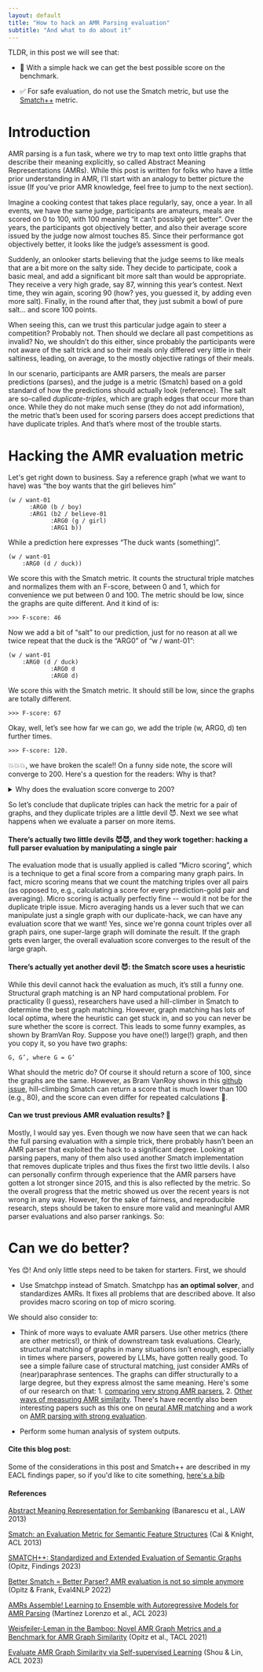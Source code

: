 ```yaml
---
layout: default
title: "How to hack an AMR Parsing evaluation"
subtitle: "And what to do about it"
---
```


TLDR, in this post we will see that:

- 🤯 With a simple hack we can get the best possible score on the benchmark. 

- ✅ For safe evaluation, do not use the Smatch metric, but use the [Smatch++](https://github.com/flipz357/smatchpp) metric.

# Introduction

AMR parsing is a fun task, where we try to map text onto little graphs that describe their meaning explicitly, so called Abstract Meaning Representations (AMRs). While this post is written for folks who have a little prior understanding in AMR, I’ll start with an analogy to better picture the issue (If you’ve prior AMR knowledge, feel free to jump to the next section).

Imagine a cooking contest that takes place regularly, say, once a year. In all events, we have the same judge, participants are amateurs, meals are scored on 0 to 100, with 100 meaning “it can’t possibly get better”. Over the years, the participants got objectively better, and also their average score issued by the judge now almost touches 85. Since their performance got objectively better, it looks like the judge’s assessment is good.

Suddenly, an onlooker starts believing that the judge seems to like meals that are a bit more on the salty side. They decide to participate, cook a basic meal, and add a significant bit more salt than would be appropriate. They receive a very high grade, say 87, winning this year’s contest. Next time, they win again, scoring 90 (how? yes, you guessed it, by adding even more salt). Finally, in the round after that, they just submit a bowl of pure salt… and score 100 points.

When seeing this, can we trust this particular judge again to steer a competition? Probably not. Then should we declare all past competitions as invalid? No, we shouldn’t do this either, since probably the participants were not aware of the salt trick and so their meals only differed very little in their saltiness, leading, on average, to the mostly objective ratings of their meals.

In our scenario, participants are AMR parsers, the meals are parser predictions (parses), and the judge is a metric (Smatch) based on a gold standard of how the predictions should actually look (reference). The salt are so-called *duplicate-triples*, which are graph edges that occur more than once. While they do not make much sense (they do not add information), the metric that’s been used for scoring parsers does accept predictions that have duplicate triples. And that’s where most of the trouble starts.

# Hacking the AMR evaluation metric

Let's get right down to business. Say a reference graph (what we want to have) was “the boy wants that the girl believes him”

```
(w / want-01
      :ARG0 (b / boy)
      :ARG1 (b2 / believe-01
            :ARG0 (g / girl)
            :ARG1 b))
```

While a prediction here expresses “The duck wants (something)”.

```
(w / want-01
  	:ARG0 (d / duck))
```
 
We score this with the Smatch metric. It counts the structural triple matches and normalizes them with an F-score, between 0 and 1, which for convenience we put between 0 and 100. The metric should be low, since the graphs are quite different. And it kind of is:

```
>>> F-score: 46
```

Now we add a bit of “salt” to our prediction, just for no reason at all we twice repeat that the duck is the “ARG0” of “w / want-01”:

```
(w / want-01
  	:ARG0 (d / duck)
            :ARG0 d
            :ARG0 d)
```

We score this with the Smatch metric. It should still be low, since the graphs are totally different.

```
>>> F-score: 67
```

Okay, well, let’s see how far we can go, we add the triple (w, ARG0, d) ten further times.

```
>>> F-score: 120.
```

💥💥💥, we have broken the scale!! On a funny side note, the score will converge to 200. Here's a question for the readers: Why is that? 

<details> 
  <summary>Why does the evaluation score converge to 200? </summary>
   It’s because of the harmonic mean in the F-score formula. By increasing the matching triples with our duplicate trick, the precision will converge to 100, while the recall will ever grow (due to it being normalized by the size of the reference graph which doesn’t change in size): x -> inf, 2 * x * 100 / (100 + x) = 200.
</details>

So let’s conclude that duplicate triples can hack the metric for a pair of graphs, and they duplicate triples are a little devil 😈. Next we see what happens when we evaluate a parser on more items.

#### There’s actually two little devils 😈😈, and they work together: hacking a full parser evaluation by manipulating a single pair

The evaluation mode that is usually applied is called “Micro scoring”, which is a technique to get a final score from a comparing many graph pairs. In fact, micro scoring means that we count the matching triples over all pairs (as opposed to, e.g., calculating a score for every prediction-gold pair and averaging). Micro scoring is actually perfectly fine -- would it not be for the duplicate triple issue. Micro averaging hands us a lever such that we can manipulate just a single graph with our duplicate-hack, we can have any evaluation score that we want! Yes, since we're gonna count triples over all graph pairs, one super-large graph will dominate the result. If the graph gets even larger, the overall evaluation score converges to the result of the large graph.


#### There’s actually yet another devil 😈: the Smatch score uses a heuristic

While this devil cannot hack the evaluation as much, it’s still a funny one. Structural graph matching is an NP hard computational problem. For practicality (I guess), researchers have used a hill-climber in Smatch to determine the best graph matching. However, graph matching has lots of local optima, where the heuristic can get stuck in, and so you can never be sure whether the score is correct. This leads to some funny examples, as shown by BramVan Roy. Suppose you have one(!) large(!) graph, and then you copy it, so you have two graphs:

```
G, G’, where G = G’
```

What should the metric do? Of course it should return a score of 100, since the graphs are the same. However, as Bram VanRoy shows in this [github issue](https://github.com/snowblink14/smatch/issues/43), hill-climbing Smatch can return a score that is much lower than 100 (e.g., 80), and the score can even differ for repeated calculations 🥴.

#### Can we trust previous AMR evaluation results? 🤔

Mostly, I would say yes. Even though we now have seen that we can hack the full parsing evaluation with a simple trick, there probably hasn’t been an AMR parser that exploited the hack to a significant degree. Looking at parsing papers, many of them also used another Smatch implementation that removes duplicate triples and thus fixes the first two little devils. I also can personally confirm through experience that the AMR parsers have gotten a lot stronger since 2015, and this is also reflected by the metric. So the overall progress that the metric showed us over the recent years is not wrong in any way. However, for the sake of fairness, and reproducible research, steps should be taken to ensure more valid and meaningful AMR parser evaluations and also parser rankings. So:

# Can we do better?

Yes 😊! And only little steps need to be taken for starters. First, we should

- Use Smatchpp instead of Smatch. Smatchpp has **an optimal solver**, and standardizes AMRs. It fixes all problems that are described above. It also provides macro scoring on top of micro scoring.

We should also consider to:

- Think of more ways to evaluate AMR parsers. Use other metrics (there are other metrics!), or think of downstream task evaluations. Clearly, structural matching of graphs in many situations isn’t enough, especially in times where parsers, powered by LLMs, have gotten really good. To see a simple failure case of structural matching, just consider AMRs of (near)paraphrase sentences. The graphs can differ structurally to a large degree, but they express almost the same meaning. Here's some of our research on that: 1. [comparing very strong AMR parsers](https://aclanthology.org/2022.eval4nlp-1.4/), 2. [Other ways of measuring AMR similarity](https://aclanthology.org/2021.tacl-1.85/). There's have recently also been interesting papers such as this one on [neural AMR matching](https://aclanthology.org/2023.acl-long.892/) and a work on [AMR parsing with strong evaluation](https://aclanthology.org/2023.acl-short.137/).

- Perform some human analysis of system outputs. 

#### Cite this blog post:

Some of the considerations in this post and Smatch++ are described in my EACL findings paper, so if you'd like to cite something, [here's a bib](https://github.com/flipz357/smatchpp#citation)

#### References

[Abstract Meaning Representation for Sembanking](https://aclanthology.org/W13-2322) (Banarescu et al., LAW 2013)

[Smatch: an Evaluation Metric for Semantic Feature Structures](https://aclanthology.org/P13-2131) (Cai & Knight, ACL 2013)

[SMATCH++: Standardized and Extended Evaluation of Semantic Graphs](https://aclanthology.org/2023.findings-eacl.118) (Opitz, Findings 2023)

[Better Smatch = Better Parser? AMR evaluation is not so simple anymore](https://aclanthology.org/2022.eval4nlp-1.4) (Opitz & Frank, Eval4NLP 2022)

[AMRs Assemble! Learning to Ensemble with Autoregressive Models for AMR Parsing](https://aclanthology.org/2023.acl-short.137) (Martínez Lorenzo et al., ACL 2023)

[Weisfeiler-Leman in the Bamboo: Novel AMR Graph Metrics and a Benchmark for AMR Graph Similarity](https://aclanthology.org/2021.tacl-1.85) (Opitz et al., TACL 2021)

[Evaluate AMR Graph Similarity via Self-supervised Learning](https://aclanthology.org/2023.acl-long.892) (Shou & Lin, ACL 2023)






